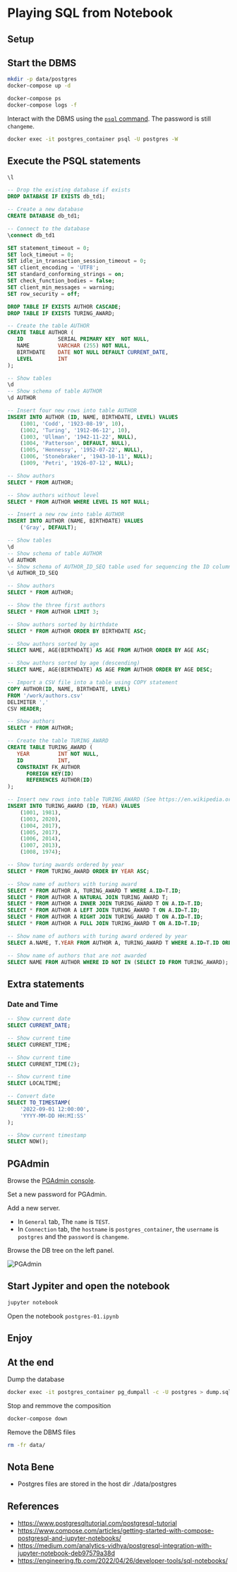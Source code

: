 # Playing SQL from Notebook

## Setup


## Start the DBMS

```bash
mkdir -p data/postgres
docker-compose up -d
```

```bash
docker-compose ps
docker-compose logs -f
```

Interact with the DBMS using the [`psql` command](https://docs.postgresql.fr/10/app-psql.html).
The password is still `changeme`.
```bash
docker exec -it postgres_container psql -U postgres -W
```

## Execute the PSQL statements

```sql
\l

-- Drop the existing database if exists
DROP DATABASE IF EXISTS db_td1;

-- Create a new database
CREATE DATABASE db_td1;

-- Connect to the database
\connect db_td1

SET statement_timeout = 0;
SET lock_timeout = 0;
SET idle_in_transaction_session_timeout = 0;
SET client_encoding = 'UTF8';
SET standard_conforming_strings = on;
SET check_function_bodies = false;
SET client_min_messages = warning;
SET row_security = off;

DROP TABLE IF EXISTS AUTHOR CASCADE;
DROP TABLE IF EXISTS TURING_AWARD;

-- Create the table AUTHOR
CREATE TABLE AUTHOR (
   ID           SERIAL PRIMARY KEY  NOT NULL,
   NAME         VARCHAR (255) NOT NULL,
   BIRTHDATE    DATE NOT NULL DEFAULT CURRENT_DATE,
   LEVEL        INT
);

-- Show tables
\d
-- Show schema of table AUTHOR
\d AUTHOR

-- Insert four new rows into table AUTHOR
INSERT INTO AUTHOR (ID, NAME, BIRTHDATE, LEVEL) VALUES
    (1001, 'Codd', '1923-08-19', 10),
    (1002, 'Turing', '1912-06-12', 10),
    (1003, 'Ullman', '1942-11-22', NULL),
    (1004, 'Patterson', DEFAULT, NULL),
    (1005, 'Hennessy', '1952-07-22', NULL),
    (1006, 'Stonebraker', '1943-10-11', NULL);
    (1009, 'Petri', '1926-07-12', NULL);

-- Show authors
SELECT * FROM AUTHOR;

-- Show authors without level
SELECT * FROM AUTHOR WHERE LEVEL IS NOT NULL;

-- Insert a new row into table AUTHOR
INSERT INTO AUTHOR (NAME, BIRTHDATE) VALUES
    ('Gray', DEFAULT);

-- Show tables
\d
-- Show schema of table AUTHOR
\d AUTHOR
-- Show schema of AUTHOR_ID_SEQ table used for sequencing the ID column of table AUTHOR
\d AUTHOR_ID_SEQ

-- Show authors
SELECT * FROM AUTHOR;

-- Show the three first authors
SELECT * FROM AUTHOR LIMIT 3;

-- Show authors sorted by birthdate
SELECT * FROM AUTHOR ORDER BY BIRTHDATE ASC;

-- Show authors sorted by age
SELECT NAME, AGE(BIRTHDATE) AS AGE FROM AUTHOR ORDER BY AGE ASC;

-- Show authors sorted by age (descending)
SELECT NAME, AGE(BIRTHDATE) AS AGE FROM AUTHOR ORDER BY AGE DESC;

-- Import a CSV file into a table using COPY statement
COPY AUTHOR(ID, NAME, BIRTHDATE, LEVEL)
FROM '/work/authors.csv'
DELIMITER ','
CSV HEADER;

-- Show authors
SELECT * FROM AUTHOR;

-- Create the table TURING_AWARD
CREATE TABLE TURING_AWARD (
   YEAR         INT NOT NULL,
   ID           INT,
   CONSTRAINT FK_AUTHOR
      FOREIGN KEY(ID) 
	  REFERENCES AUTHOR(ID)
);

-- Insert new rows into table TURING_AWARD (See https://en.wikipedia.org/wiki/Turing_Award)
INSERT INTO TURING_AWARD (ID, YEAR) VALUES
    (1001, 1981),
    (1003, 2020),
    (1004, 2017),
    (1005, 2017),
    (1006, 2014),
    (1007, 2013),
    (1008, 1974);

-- Show turing awards ordered by year
SELECT * FROM TURING_AWARD ORDER BY YEAR ASC;

-- Show name of authors with turing award
SELECT * FROM AUTHOR A, TURING_AWARD T WHERE A.ID=T.ID;
SELECT * FROM AUTHOR A NATURAL JOIN TURING_AWARD T;
SELECT * FROM AUTHOR A INNER JOIN TURING_AWARD T ON A.ID=T.ID;
SELECT * FROM AUTHOR A LEFT JOIN TURING_AWARD T ON A.ID=T.ID;
SELECT * FROM AUTHOR A RIGHT JOIN TURING_AWARD T ON A.ID=T.ID;
SELECT * FROM AUTHOR A FULL JOIN TURING_AWARD T ON A.ID=T.ID;

-- Show name of authors with turing award ordered by year
SELECT A.NAME, T.YEAR FROM AUTHOR A, TURING_AWARD T WHERE A.ID=T.ID ORDER BY YEAR ASC;

-- Show name of authors that are not awarded
SELECT NAME FROM AUTHOR WHERE ID NOT IN (SELECT ID FROM TURING_AWARD);
```

## Extra statements

### Date and Time

```sql
-- Show current date
SELECT CURRENT_DATE;

-- Show current time
SELECT CURRENT_TIME;

-- Show current time
SELECT CURRENT_TIME(2);

-- Show current time
SELECT LOCALTIME;

-- Convert date
SELECT TO_TIMESTAMP(
    '2022-09-01 12:00:00',
    'YYYY-MM-DD HH:MI:SS'
);

-- Show current timestamp
SELECT NOW();
```

## PGAdmin

Browse the [PGAdmin console](http://localhost:5050).

Set a new password for PGAdmin.

Add a new server.
* In `General` tab, The `name` is `TEST`.
* In `Connection` tab, the `hostname` is `postgres_container`, the `username` is `postgres` and the  `password` is `changeme`.

Browse the DB tree on the left panel.

![PGAdmin](pgadmin-01.png)


## Start Jypiter and open the notebook

```bash
jupyter notebook
```

Open the notebook `postgres-01.ipynb`

## Enjoy


## At the end

Dump the database
```bash
docker exec -it postgres_container pg_dumpall -c -U postgres > dump.sql
```

Stop and remmove the composition
```bash
docker-compose down
```

Remove the DBMS files
```bash
rm -fr data/
```


## Nota Bene
* Postgres files are stored in the host dir ./data/postgres


## References
* https://www.postgresqltutorial.com/postgresql-tutorial
* https://www.compose.com/articles/getting-started-with-compose-postgresql-and-jupyter-notebooks/
* https://medium.com/analytics-vidhya/postgresql-integration-with-jupyter-notebook-deb97579a38d
* https://engineering.fb.com/2022/04/26/developer-tools/sql-notebooks/

